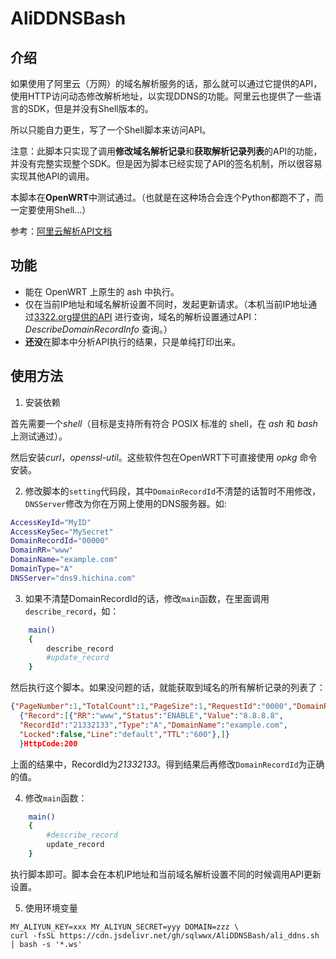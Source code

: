 # AliDDNSBash

## 介绍

如果使用了阿里云（万网）的域名解析服务的话，那么就可以通过它提供的API，使用HTTP访问动态修改解析地址，以实现DDNS的功能。阿里云也提供了一些语言的SDK，但是并没有Shell版本的。

所以只能自力更生，写了一个Shell脚本来访问API。

注意：此脚本只实现了调用**修改域名解析记录**和**获取解析记录列表**的API的功能，并没有完整实现整个SDK。但是因为脚本已经实现了API的签名机制，所以很容易实现其他API的调用。

本脚本在**OpenWRT**中测试通过。（也就是在这种场合会连个Python都跑不了，而一定要使用Shell…）

参考：[阿里云解析API文档](https://help.aliyun.com/document_detail/29739.html)


## 功能

* 能在 OpenWRT 上原生的 ash 中执行。
* 仅在当前IP地址和域名解析设置不同时，发起更新请求。（本机当前IP地址通过[3322.org提供的API](http://members.3322.org/dyndns/getip) 进行查询，域名的解析设置通过API：*DescribeDomainRecordInfo* 查询。）
* **还没**在脚本中分析API执行的结果，只是单纯打印出来。

## 使用方法

1. 安装依赖

首先需要一个*shell*（目标是支持所有符合 POSIX 标准的 shell，在 *ash* 和 *bash* 上测试通过）。

然后安装*curl*，*openssl-util*。这些软件包在OpenWRT下可直接使用 *opkg* 命令安装。

2. 修改脚本的`setting`代码段，其中`DomainRecordId`不清楚的话暂时不用修改，`DNSServer`修改为你在万网上使用的DNS服务器。如:
```sh
AccessKeyId="MyID"
AccessKeySec="MySecret"
DomainRecordId="00000"
DomainRR="www"
DomainName="example.com"
DomainType="A"
DNSServer="dns9.hichina.com"
```

3. 如果不清楚DomainRecordId的话，修改`main`函数，在里面调用`describe_record`，如：
```sh
	main()
	{
		describe_record
		#update_record
	}
```
  然后执行这个脚本。如果没问题的话，就能获取到域名的所有解析记录的列表了：
```JSON
{"PageNumber":1,"TotalCount":1,"PageSize":1,"RequestId":"0000","DomainRecords":
  {"Record":[{"RR":"www","Status":"ENABLE","Value":"8.8.8.8",
  "RecordId":"21332133","Type":"A","DomainName":"example.com",
  "Locked":false,"Line":"default","TTL":"600"},]}
  }HttpCode:200
```
  上面的结果中，RecordId为*21332133*。得到结果后再修改`DomainRecordId`为正确的值。
  
4. 修改`main`函数：
```sh
	main()
	{
		#describe_record
		update_record
	}
```
  执行脚本即可。脚本会在本机IP地址和当前域名解析设置不同的时候调用API更新设置。

5. 使用环境变量

```
MY_ALIYUN_KEY=xxx MY_ALIYUN_SECRET=yyy DOMAIN=zzz \
curl -fsSL https://cdn.jsdelivr.net/gh/sqlwwx/AliDDNSBash/ali_ddns.sh | bash -s '*.ws'
```
